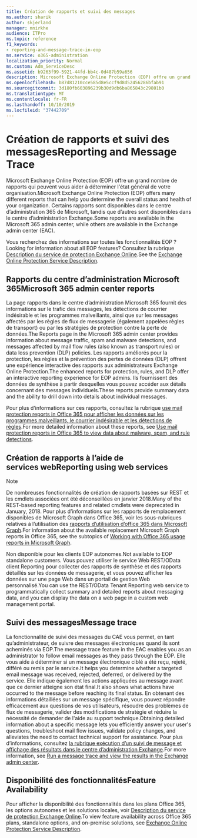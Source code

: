 ```yaml
---
title: Création de rapports et suivi des messages
ms.author: sharik
author: skjerland
manager: mnirkhe
audience: ITPro
ms.topic: reference
f1_keywords:
- reporting-and-message-trace-in-eop
ms.service: o365-administration
localization_priority: Normal
ms.custom: Adm_ServiceDesc
ms.assetid: b9263f99-5921-44fd-bb4c-0d487b59a656
description: Microsoft Exchange Online Protection (EOP) offre un grand nombre de rapports qui peuvent vous aider à déterminer l'état général de votre organisation. Certains rapports sont disponibles dans le centre d’administration 365 de Microsoft, tandis que d’autres sont disponibles dans le centre d’administration Exchange.
ms.openlocfilehash: b87d81210cce585d8e5ccf9d8d52456286bfab91
ms.sourcegitcommit: 3d180fb603896239b30d9db6ba865843c29801b0
ms.translationtype: MT
ms.contentlocale: fr-FR
ms.lasthandoff: 10/10/2019
ms.locfileid: "37442709"
---
```

# <a name="reporting-and-message-trace"></a><span data-ttu-id="24185-104">Création de rapports et suivi des messages</span><span class="sxs-lookup"><span data-stu-id="24185-104">Reporting and Message Trace</span></span>

<span data-ttu-id="24185-105">Microsoft Exchange Online Protection (EOP) offre un grand nombre de rapports qui peuvent vous aider à déterminer l'état général de votre organisation.</span><span class="sxs-lookup"><span data-stu-id="24185-105">Microsoft Exchange Online Protection (EOP) offers many different reports that can help you determine the overall status and health of your organization.</span></span> <span data-ttu-id="24185-106">Certains rapports sont disponibles dans le centre d’administration 365 de Microsoft, tandis que d’autres sont disponibles dans le centre d’administration Exchange.</span><span class="sxs-lookup"><span data-stu-id="24185-106">Some reports are available in the Microsoft 365 admin center, while others are available in the Exchange admin center (EAC).</span></span>

<span data-ttu-id="24185-107">Vous recherchez des informations sur toutes les fonctionnalités EOP ?</span><span class="sxs-lookup"><span data-stu-id="24185-107">Looking for information about all EOP features?</span></span> <span data-ttu-id="24185-108">Consultez la rubrique [Description du service de protection Exchange Online](exchange-online-protection-service-description.md).</span><span class="sxs-lookup"><span data-stu-id="24185-108">See the [Exchange Online Protection Service Description](exchange-online-protection-service-description.md).</span></span>

## <a name="microsoft-365-admin-center-reports"></a><span data-ttu-id="24185-109">Rapports du centre d’administration Microsoft 365</span><span class="sxs-lookup"><span data-stu-id="24185-109">Microsoft 365 admin center reports</span></span>

<span data-ttu-id="24185-110">La page rapports dans le centre d’administration Microsoft 365 fournit des informations sur le trafic des messages, les détections de courrier indésirable et les programmes malveillants, ainsi que sur les messages affectés par les règles de flux de messagerie (également appelées règles de transport) ou par les stratégies de protection contre la perte de données.</span><span class="sxs-lookup"><span data-stu-id="24185-110">The Reports page in the Microsoft 365 admin center provides information about message traffic, spam and malware detections, and messages affected by mail flow rules (also known as transport rules) or data loss prevention (DLP) policies.</span></span> <span data-ttu-id="24185-111">Les rapports améliorés pour la protection, les règles et la prévention des pertes de données (DLP) offrent une expérience interactive des rapports aux administrateurs Exchange Online Protection.</span><span class="sxs-lookup"><span data-stu-id="24185-111">The enhanced reports for protection, rules, and DLP offer an interactive reporting experience for EOP admins.</span></span> <span data-ttu-id="24185-112">Ils fournissent des données de synthèse à partir desquelles vous pouvez accéder aux détails concernant des messages individuels.</span><span class="sxs-lookup"><span data-stu-id="24185-112">These reports provide summary data and the ability to drill down into details about individual messages.</span></span>

<span data-ttu-id="24185-113">Pour plus d’informations sur ces rapports, consultez la rubrique [use mail protection reports in Office 365 pour afficher les données sur les programmes malveillants, le courrier indésirable et les détections de règles](https://docs.microsoft.com/exchange/monitoring/use-mail-protection-reports).</span><span class="sxs-lookup"><span data-stu-id="24185-113">For more detailed information about these reports, see [Use mail protection reports in Office 365 to view data about malware, spam, and rule detections](https://docs.microsoft.com/exchange/monitoring/use-mail-protection-reports).</span></span>

## <a name="reporting-using-web-services"></a><span data-ttu-id="24185-114">Création de rapports à l’aide de services web</span><span class="sxs-lookup"><span data-stu-id="24185-114">Reporting using web services</span></span>

> [!NOTE]
> <span data-ttu-id="24185-115">De nombreuses fonctionnalités de création de rapports basées sur REST et les cmdlets associées ont été déconseillées en janvier 2018.</span><span class="sxs-lookup"><span data-stu-id="24185-115">Many of the REST-based reporting features and related cmdlets were deprecated in January, 2018.</span></span> <span data-ttu-id="24185-116">Pour plus d’informations sur les rapports de remplacement disponibles de Microsoft Graph dans Office 365, voir les sous-rubriques relatives à l’utilisation des [rapports d’utilisation d’office 365 dans Microsoft Graph](https://go.microsoft.com/fwlink/p/?LinkID=865135).</span><span class="sxs-lookup"><span data-stu-id="24185-116">For information about the available replacement Microsoft Graph reports in Office 365, see the subtopics of [Working with Office 365 usage reports in Microsoft Graph](https://go.microsoft.com/fwlink/p/?LinkID=865135).</span></span>

<span data-ttu-id="24185-117">Non disponible pour les clients EOP autonomes.</span><span class="sxs-lookup"><span data-stu-id="24185-117">Not available to EOP standalone customers.</span></span> <span data-ttu-id="24185-118">Vous pouvez utiliser le service Web REST/OData client Reporting pour collecter des rapports de synthèse et des rapports détaillés sur les données de messagerie, et vous pouvez afficher les données sur une page Web dans un portail de gestion Web personnalisé.</span><span class="sxs-lookup"><span data-stu-id="24185-118">You can use the REST/OData Tenant Reporting web service to programmatically collect summary and detailed reports about messaging data, and you can display the data on a web page in a custom web management portal.</span></span>

## <a name="message-trace"></a><span data-ttu-id="24185-119">Suivi des messages</span><span class="sxs-lookup"><span data-stu-id="24185-119">Message trace</span></span>

<span data-ttu-id="24185-120">La fonctionnalité de suivi des messages du CAE vous permet, en tant qu’administrateur, de suivre des messages électroniques quand ils sont acheminés via EOP.</span><span class="sxs-lookup"><span data-stu-id="24185-120">The message trace feature in the EAC enables you as an administrator to follow email messages as they pass through the EOP.</span></span> <span data-ttu-id="24185-121">Elle vous aide à déterminer si un message électronique ciblé a été reçu, rejeté, différé ou remis par le service.</span><span class="sxs-lookup"><span data-stu-id="24185-121">It helps you determine whether a targeted email message was received, rejected, deferred, or delivered by the service.</span></span> <span data-ttu-id="24185-122">Elle indique également les actions appliquées au message avant que ce dernier atteigne son état final.</span><span class="sxs-lookup"><span data-stu-id="24185-122">It also shows what actions have occurred to the message before reaching its final status.</span></span> <span data-ttu-id="24185-123">En obtenant des informations détaillées sur un message spécifique, vous pouvez répondre efficacement aux questions de vos utilisateurs, résoudre des problèmes de flux de messagerie, valider des modifications de stratégie et réduire la nécessité de demander de l'aide au support technique.</span><span class="sxs-lookup"><span data-stu-id="24185-123">Obtaining detailed information about a specific message lets you efficiently answer your user's questions, troubleshoot mail flow issues, validate policy changes, and alleviates the need to contact technical support for assistance.</span></span> <span data-ttu-id="24185-124">Pour plus d’informations, consultez [la rubrique exécution d’un suivi de message et affichage des résultats dans le centre d’administration Exchange](https://docs.microsoft.com/exchange/monitoring/trace-an-email-message/run-a-message-trace-and-view-results).</span><span class="sxs-lookup"><span data-stu-id="24185-124">For more information, see [Run a message trace and view the results in the Exchange admin center](https://docs.microsoft.com/exchange/monitoring/trace-an-email-message/run-a-message-trace-and-view-results).</span></span>

## <a name="feature-availability"></a><span data-ttu-id="24185-125">Disponibilité des fonctionnalités</span><span class="sxs-lookup"><span data-stu-id="24185-125">Feature Availability</span></span>

<span data-ttu-id="24185-126">Pour afficher la disponibilité des fonctionnalités dans les plans Office 365, les options autonomes et les solutions locales, voir [Description du service de protection Exchange Online](exchange-online-protection-service-description.md).</span><span class="sxs-lookup"><span data-stu-id="24185-126">To view feature availability across Office 365 plans, standalone options, and on-premise solutions, see [Exchange Online Protection Service Description](exchange-online-protection-service-description.md).</span></span>
